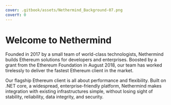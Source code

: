 ```yaml
---
cover: .gitbook/assets/Nethermind_Background-07.png
coverY: 0
---
```


# Welcome to Nethermind

Founded in 2017 by a small team of world-class technologists, Nethermind builds Ethereum solutions for developers and enterprises. Boosted by a grant from the Ethereum Foundation in August 2018, our team has worked tirelessly to deliver the fastest Ethereum client in the market.&#x20;

Our flagship Ethereum client is all about performance and flexibility. Built on .NET core, a widespread, enterprise-friendly platform, Nethermind makes integration with existing infrastructures simple, without losing sight of stability, reliability, data integrity, and security.
